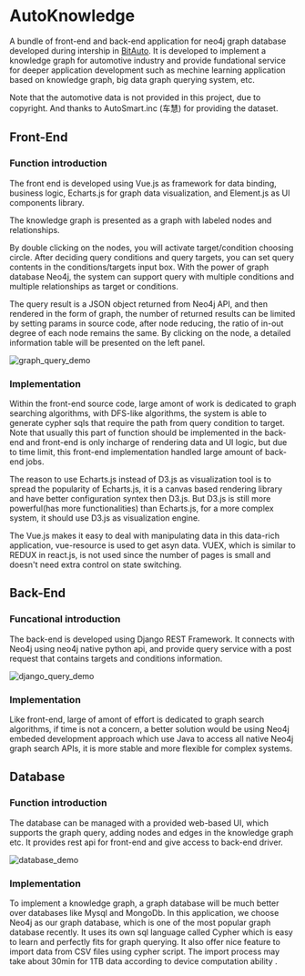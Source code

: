 # AutoKnowledge
A bundle of front-end and back-end application for neo4j graph database developed during intership in [BitAuto](http://ir.bitauto.com/phoenix.zhtml?c=240892&p=irol-IRHome). It is developed to implement a knowledge graph for automotive industry and provide fundational service for deeper application development such as mechine learning application based on knowledge graph, big data graph querying system, etc.

Note that the automotive data is not provided in this project, due to copyright. And thanks to AutoSmart.inc (车慧) for providing the dataset. 

## Front-End

### Function introduction

The front end is developed using Vue.js as framework for data binding, business logic, Echarts.js for graph data visualization, and Element.js as UI components library.

The knowledge graph is presented as a graph with labeled nodes and relationships.

By double clicking on the nodes, you will activate target/condition choosing circle. After deciding query conditions and query targets,  you can set query contents in the conditions/targets input box. With the power of graph database Neo4j, the system can support query with multiple conditions and multiple relationships as target or conditions. 

The query result is a JSON object returned from Neo4j API, and then rendered in the form of graph, the number of returned results can be limited by setting params in source code, after node reducing, the ratio of in-out degree of each node remains the same. By clicking on the node, a detailed information table will be presented on the left panel.

![graph_query_demo](https://github.com/GuitarmonYz/AutoKnowledge/blob/master/graph_query_demo.gif?raw=true)

### Implementation 

Within the front-end source code, large amont of work is dedicated to graph searching algorithms, with DFS-like algorithms, the system is able to generate cypher sqls that require the path from query condition to target. Note that usually this part of function should be implemented in the back-end and front-end is only incharge of rendering data and UI logic, but due to time limit, this front-end implementation handled large amount of back-end jobs.

The reason to use Echarts.js instead of D3.js as visualization tool is to spread the popularity of Echarts.js, it is a canvas based rendering library and have better configuration syntex then D3.js. But D3.js is still more powerful(has more functionalities) than Echarts.js, for a more complex system, it should use D3.js as visualization engine.

The Vue.js makes it easy to deal with manipulating data in this data-rich application, vue-resource is used to get asyn data. VUEX, which is similar to REDUX in react.js, is not  used since the number of pages is small and doesn't need extra control on state switching.

## Back-End

### Funcational introduction

The back-end is developed using Django REST Framework. It connects with Neo4j using neo4j native python api, and provide query service with a post request that contains targets and conditions information.

![django_query_demo](https://github.com/GuitarmonYz/AutoKnowledge/blob/master/django_query_demo.gif?raw=true)

### Implementation

Like front-end, large of amont of effort is dedicated to graph search algorithms, if time is not a concern, a better solution would be using Neo4j embeded development approach which use Java to access all native Neo4j graph search APIs, it is more stable and more flexible for complex systems. 

## Database

### Function introduction

The database can be managed with a provided web-based UI, which supports the graph query, adding nodes and edges in the knowledge graph etc. It provides rest api for front-end and give access to back-end driver.

![database_demo](https://github.com/GuitarmonYz/AutoKnowledge/blob/master/database_demo.gif?raw=true)

### Implementation

To implement a knowledge graph, a graph database will be much better over databases like Mysql and MongoDb. In this application, we choose Neo4j as our graph database, which is one of the most popular graph database recently. It uses its own sql language called Cypher which is easy to learn and perfectly fits for graph querying. It also offer nice feature to import data from CSV files using cypher script. The import process may take about 30min for 1TB data according to device computation ability .
